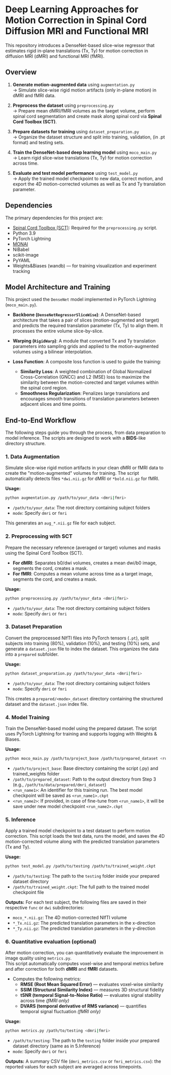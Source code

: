 # Deep Learning Approaches for Motion Correction in Spinal Cord Diffusion MRI and Functional MRI
This repository introduces a DenseNet-based slice-wise regressor that estimates rigid in-plane translations (Tx, Ty) for motion correction in diffusion MRI (dMRI) and functional MRI (fMRI).

## Overview
1. **Generate motion-augmented data** using `augmentation.py`  
   → Simulate slice-wise rigid motion artifacts (only in-plane motion) in dMRI and fMRI data.

2. **Preprocess the dataset** using `preprocessing.py`  
   → Prepare mean dMRI/fMRI volumes as the taeget volume, perform spinal cord segmentation and create mask along spinal cord via **Spinal Cord Toolbox (SCT)**.

3. **Prepare datasets for training** using `dataset_preparation.py`  
   → Organize the dataset structure and split into training, validation, (in .pt format) and testing sets.

4. **Train the DenseNet-based deep learning model** using `moco_main.py`  
   → Learn rigid slice-wise translations (Tx, Ty) for motion correction across time.

5. **Evaluate and test model performance** using `test_model.py`  
   → Apply the trained model checkpoint to new data, correct motion, and export the 4D motion-corrected volumes as well as Tx and Ty translation parameter.

## Dependencies
The primary dependencies for this project are:
*   [Spinal Cord Toolbox (SCT)](https://spinalcordtoolbox.com/): Required for the `preprocessing.py` script.
*   Python 3.9
*   PyTorch Lightning
*   [MONAI](https://github.com/Project-MONAI/MONAI)
*   NiBabel
*   scikit-image
*   PyYAML
*   Weights&Biases (wandb) — for training visualization and experiment tracking

## Model Architecture and Training
This project used the `DenseNet` model implemented in PyTorch Lightning (`moco_main.py`).

*   **Backbone (`DenseNetRegressorSliceWise`)**: A DenseNet-based architecture that takes a pair of slices (motion-augmented and target) and predicts the required translation parameter (Tx, Ty) to align them. It processes the entire volume slice-by-slice.

*   **Warping (`RigidWarp`)**: A module that converted Tx and Ty translation parameters into sampling grids and applied to the motion-augmented volumes using a bilinear interpolation.

*   **Loss Function**: A composite loss function is used to guide the training:
    *   **Similarity Loss**: A weighted combination of Global Normalized Cross-Correlation (GNCC) and L2 (MSE) loss to maximize the similarity between the motion-corected and target volumes within the spinal cord region.
    *   **Smoothness Regularization**: Penalizes large translations and encourages smooth transitions of translation parameters between adjacent slices and time points.
 
## End-to-End Workflow
The following steps guide you through the process, from data preparation to model inference. The scripts are designed to work with a **BIDS**-like directory structure.

### 1. Data Augmentation
Simulate slice-wise rigid motion artifacts in your clean dMRI or fMRI data to create the "motion-augmented" volumes for training. The script automatically detects files `*dwi.nii.gz` for dMRI or `*bold.nii.gz` for fMRI.

**Usage:**
```bash
python augmentation.py /path/to/your_data <dmri|fmri>
```
*   `/path/to/your_data`: The root directory containing subject folders
*   `mode`: Specify `dmri` or `fmri`

This generates an `aug_*.nii.gz` file for each subject.

### 2. Preprocessing with SCT
Prepare the necessary reference (averaged or target) volumes and masks using the Spinal Cord Toolbox (SCT).

*   **For dMRI**: Separates b0/dwi volumes, creates a mean dwi/b0 image, segments the cord, creates a mask.
*   **For fMRI**: Computes a mean volume across time as a target image, segments the cord, and creates a mask.

**Usage:**
```bash
python preprocessing.py /path/to/your_data <dmri|fmri>
```
*   `/path/to/your_data`: The root directory containing subject folders
*   `mode`: Specify `dmri` or `fmri`

### 3. Dataset Preparation
Convert the preprocessed NIfTI files into PyTorch tensors (`.pt`), split subjects into training (80%), validation (10%), and testing (10%) sets, and generate a `dataset.json` file to index the dataset. This organizes the data into a `prepared` subfolder.

**Usage:**
```bash
python dataset_preparation.py /path/to/your_data <dmri|fmri>
```
*   `/path/to/your_data`: The root directory containing subject folders
*   `mode`: Specify `dmri` or `fmri`

This creates a `prepared/<mode>_dataset` directory containing the structured dataset and the `dataset.json` index file.

### 4. Model Training
Train the DenseNet-based model using the prepared dataset. The script uses PyTorch Lightning for training and supports logging with Weights & Biases.

**Usage:**
```bash
python moco_main.py /path/to/project_base /path/to/prepared_dataset <run_name1> <run_name2>(opt)
```
*   `/path/to/project_base`: Base directory containing the script (.py) and trained_weights folder
*   `/path/to/prepared_dataset`: Path to the output directory from Step 3 (e.g., `/path/to/data/prepared/dmri_dataset`)
*   `<run_name1>`: An identifier for this training run. The best model checkpoint will be saved as `<run_name1>.ckpt`
*   `<run_name2>`: If provided, in case of fine-tune from `<run_name1>`, it will be save under new model checkpoint `<run_name2>.ckpt`

### 5. Inference
Apply a trained model checkpoint to a test dataset to perform motion correction. This script loads the test data, runs the model, and saves the 4D motion-corrected volume along with the predicted translation parameters (Tx and Ty).

**Usage:**
```bash
python test_model.py /path/to/testing /path/to/trained_weight.ckpt
```
*   `/path/to/testing`: The path to the `testing` folder inside your prepared dataset directory
*   `/path/to/trained_weight.ckpt`: The full path to the trained model checkpoint file

**Outputs:**
For each test subject, the following files are saved in their respective `func` or `dwi` subdirectories:
*   `moco_*.nii.gz`: The 4D motion-corrected NIfTI volume
*   `*_Tx.nii.gz`: The predicted translation parameters in the x-direction
*   `*_Ty.nii.gz`: The predicted translation parameters in the y-direction

### 6. Quantitative evaluation (optional)
After motion correction, you can quantitatively evaluate the improvement in image quality using `metrics.py`.  
This script automatically computes voxel-wise and temporal metrics before and after correction for both **dMRI** and **fMRI** datasets.
- Computes the following metrics:
  - **RMSE (Root Mean Squared Error)** — evaluates voxel-wise similarity
  - **SSIM (Structural Similarity Index)** — measures 3D structural fidelity  
  - **tSNR (temporal Signal-to-Noise Ratio)** — evaluates signal stability across time *(fMRI only)*  
  - **DVARS (temporal derivative of RMS variance)** — quantifies temporal signal fluctuation *(fMRI only)*

**Usage:**
```bash
python metrics.py /path/to/testing <dmri|fmri>
```
*   `/path/to/testing`: The path to the `testing` folder inside your prepared dataset directory (same as in 5.Inference)
*   `mode`: Specify `dmri` or `fmri`

**Outputs:**
A summary CSV file (`dmri_metrics.csv` or `fmri_metrics.csv`): the reported values for each subject are averaged across timepoints.
